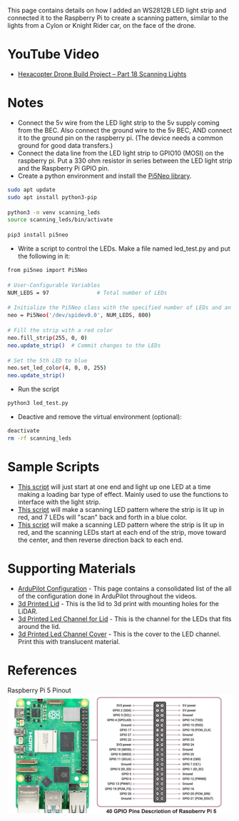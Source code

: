 This page contains details on how I added an WS2812B LED light strip and connected it to the Raspberry Pi to create a scanning pattern, similar to the lights from a Cylon or Knight Rider car, on the face of the drone.

# YouTube Video
- [Hexacopter Drone Build Project – Part 18 Scanning Lights](https://youtu.be/XXX)

# Notes
- Connect the 5v wire from the LED light strip to the 5v supply coming from the BEC. Also connect the ground wire to the 5v BEC, AND connect it to the ground pin on the raspberry pi. (The device needs a common ground for good data transfers.)
- Connect the data line from the LED light strip to GPIO10 (MOSI) on the raspberry pi. Put a 330 ohm resistor in series between the LED light strip and the Raspberry Pi GPIO pin.
- Create a python environment and install the [Pi5Neo library](https://pypi.org/project/Pi5Neo/).
```sh
sudo apt update
sudo apt install python3-pip

python3 -m venv scanning_leds
source scanning_leds/bin/activate

pip3 install pi5neo
```

- Write a script to control the LEDs. Make a file named led_test.py and put the following in it:
```sh
from pi5neo import Pi5Neo

# User-Configurable Variables
NUM_LEDS = 97               # Total number of LEDs

# Initialize the Pi5Neo class with the specified number of LEDs and an SPI speed of 800kHz
neo = Pi5Neo('/dev/spidev0.0', NUM_LEDS, 800)

# Fill the strip with a red color
neo.fill_strip(255, 0, 0)
neo.update_strip()  # Commit changes to the LEDs

# Set the 5th LED to blue
neo.set_led_color(4, 0, 0, 255)
neo.update_strip()   
```

- Run the script
```sh
python3 led_test.py
```

- Deactive and remove the virtual environment (optional):
```sh
deactivate
rm -rf scanning_leds
```


# Sample Scripts
- [This script](../../src/sample03_neopixel_examples/loading_bar.py) will just start at one end and light up one LED at a time making a loading bar type of effect. Mainly used to use the functions to interface with the light strip.
- [This script](../../src/sample03_neopixel_examples/cylon_scan.py) will make a scanning LED pattern where the strip is lit up in red, and 7 LEDs will "scan" back and forth in a blue color.
- [This script](../../src/sample03_neopixel_examples/cylon_scan_dual_end.py) will make a scanning LED pattern where the strip is lit up in red, and the scanning LEDs start at each end of the strip, move toward the center, and then reverse direction back to each end.


# Supporting Materials
- [ArduPilot Configuration](../ArduPilot-Config/ArduPilot-Config.md) - This page contains a consolidated list of the all of the configuration done in ArduPilot throughout the videos.
- [3d Printed Lid](../../3d-print-files/drone-top-lid/Drone%20Top%20Lid.stl) - This is the lid to 3d print with mounting holes for the LiDAR.
- [3d Printed Led Channel for Lid](../../3d-print-files/drone-top-lid/Drone%20Top%20Lid%20LED%20Channel.stl) - This is the channel for the LEDs that fits around the lid.
- [3d Printed Led Channel Cover](../../3d-print-files/drone-top-lid/Drone%20Top%20Lid%20LED%20Face.stl) - This is the cover to the LED channel. Print this with translucent material.

# References 

Raspberry Pi 5 Pinout
![Raspberry Pi 5 Pinout](./images/Raspberry-Pi-5-Pinout.jpg)